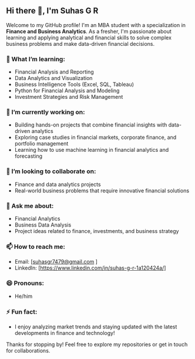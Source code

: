 ## Hi there 👋, I'm Suhas G R 

Welcome to my GitHub profile! I'm an MBA student with a specialization in **Finance and Business Analytics**. As a fresher, I'm passionate about learning and applying analytical and financial skills to solve complex business problems and make data-driven financial decisions.

### 🌱 What I’m learning:
- Financial Analysis and Reporting
- Data Analytics and Visualization
- Business Intelligence Tools (Excel, SQL, Tableau)
- Python for Financial Analysis and Modeling
- Investment Strategies and Risk Management

### 🔭 I’m currently working on:
- Building hands-on projects that combine financial insights with data-driven analytics
- Exploring case studies in financial markets, corporate finance, and portfolio management
- Learning how to use machine learning in financial analytics and forecasting

### 👯 I’m looking to collaborate on:
- Finance and data analytics projects
- Real-world business problems that require innovative financial solutions

### 💬 Ask me about:
- Financial Analytics
- Business Data Analysis
- Project ideas related to finance, investments, and business strategy

### 📫 How to reach me:
- Email: [suhasgr7479@gmail.com ]
- LinkedIn: [https://www.linkedin.com/in/suhas-g-r-1a120424a/]

### 😄 Pronouns:
- He/him

### ⚡ Fun fact:
- I enjoy analyzing market trends and staying updated with the latest developments in finance and technology!

Thanks for stopping by! Feel free to explore my repositories or get in touch for collaborations.
